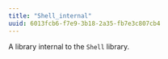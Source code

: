 ```yaml
---
title: "Shell_internal"
uuid: 6013fcb6-f7e9-3b18-2a35-fb7e3c807cb4
---
```


A library internal to the `Shell` library.
